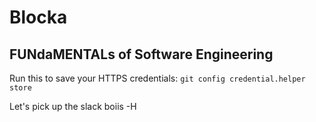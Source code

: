 # Blocka
## FUNdaMENTALs of Software Engineering

Run this to save your HTTPS credentials:
`git config credential.helper store`

Let's pick up the slack boiis
-H
